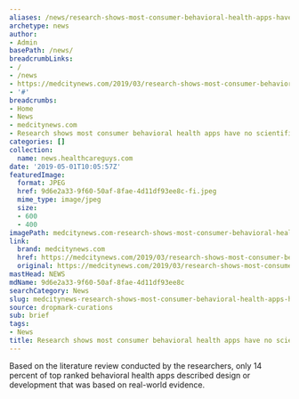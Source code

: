 ```yaml
---
aliases: /news/research-shows-most-consumer-behavioral-health-apps-have-no-scientific-backing
archetype: news
author:
- Admin
basePath: /news/
breadcrumbLinks:
- /
- /news
- https://medcitynews.com/2019/03/research-shows-most-consumer-behavioral-health-apps-have-no-scientific-backing/?utm_campaign=MCN%20Daily%20Top%20Stories&utm_source=hs_email&utm_medium=email&utm_content=71284541&_hsenc=p2ANqtz-_sh8ZEsqtf8W9EN3dg8JK0NjvB7ZK_cdiS_zzM8IhXlMid26DlS0EblGiA8YDi8LdE0xrUwPRxOIFFdoAuVO-CTVY1qQ&_hsmi=71284541
- '#'
breadcrumbs:
- Home
- News
- medcitynews.com
- Research shows most consumer behavioral health apps have no scientific backing
categories: []
collection:
  name: news.healthcareguys.com
date: '2019-05-01T10:05:57Z'
featuredImage:
  format: JPEG
  href: 9d6e2a33-9f60-50af-8fae-4d11df93ee8c-fi.jpeg
  mime_type: image/jpeg
  size:
  - 600
  - 400
imagePath: medcitynews.com-research-shows-most-consumer-behavioral-health-apps-have-no-scientific-backing
link:
  brand: medcitynews.com
  href: https://medcitynews.com/2019/03/research-shows-most-consumer-behavioral-health-apps-have-no-scientific-backing/?utm_campaign=MCN%20Daily%20Top%20Stories&utm_source=hs_email&utm_medium=email&utm_content=71284541&_hsenc=p2ANqtz-_sh8ZEsqtf8W9EN3dg8JK0NjvB7ZK_cdiS_zzM8IhXlMid26DlS0EblGiA8YDi8LdE0xrUwPRxOIFFdoAuVO-CTVY1qQ&_hsmi=71284541
  original: https://medcitynews.com/2019/03/research-shows-most-consumer-behavioral-health-apps-have-no-scientific-backing/?utm_campaign=MCN%20Daily%20Top%20Stories&utm_source=hs_email&utm_medium=email&utm_content=71284541&_hsenc=p2ANqtz-_sh8ZEsqtf8W9EN3dg8JK0NjvB7ZK_cdiS_zzM8IhXlMid26DlS0EblGiA8YDi8LdE0xrUwPRxOIFFdoAuVO-CTVY1qQ&_hsmi=71284541
mastHead: NEWS
mdName: 9d6e2a33-9f60-50af-8fae-4d11df93ee8c
searchCategory: News
slug: medcitynews-research-shows-most-consumer-behavioral-health-apps-have-no-scientific-backing
source: dropmark-curations
sub: brief
tags:
- News
title: Research shows most consumer behavioral health apps have no scientific backing
---
```


Based on the literature review conducted by the researchers, only 14 percent of top ranked behavioral health apps described design or development that was based on real-world evidence.
